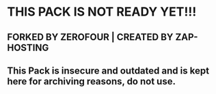 # THIS PACK IS NOT READY YET!!!

## FORKED BY ZEROFOUR | CREATED BY ZAP-HOSTING
## This Pack is insecure and outdated and is kept here for archiving reasons, do not use.
